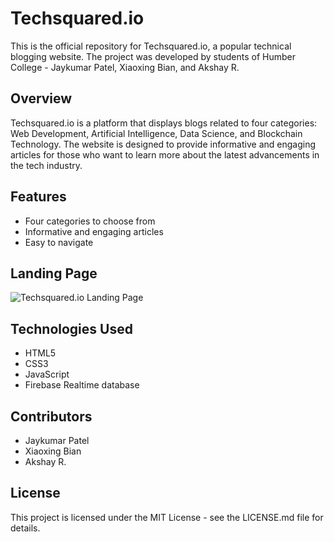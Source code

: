 # Techsquared.io

This is the official repository for Techsquared.io, a popular technical blogging website. The project was developed by students of Humber College - Jaykumar Patel, Xiaoxing Bian, and Akshay R.

## Overview

Techsquared.io is a platform that displays blogs related to four categories: Web Development, Artificial Intelligence, Data Science, and Blockchain Technology. The website is designed to provide informative and engaging articles for those who want to learn more about the latest advancements in the tech industry.

## Features

- Four categories to choose from
- Informative and engaging articles
- Easy to navigate

## Landing Page

![Techsquared.io Landing Page](https://user-images.githubusercontent.com/85047980/229383415-f358ab64-190b-47c1-9c1a-f59861545cac.png)

## Technologies Used

- HTML5
- CSS3
- JavaScript
- Firebase Realtime database

## Contributors

- Jaykumar Patel
- Xiaoxing Bian
- Akshay R.

## License

This project is licensed under the MIT License - see the LICENSE.md file for details.
